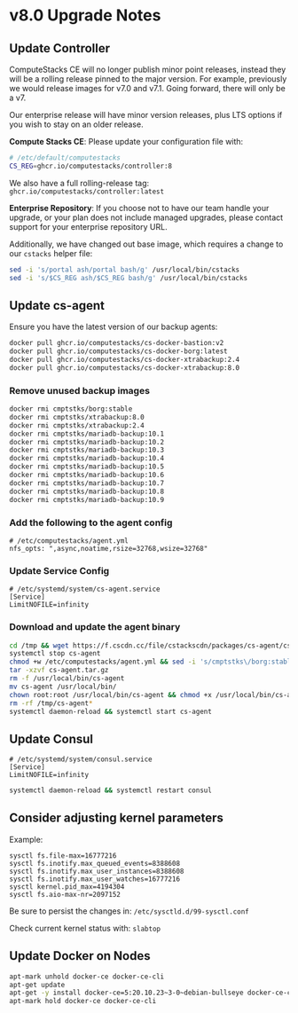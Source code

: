 # v8.0 Upgrade Notes

## Update Controller

ComputeStacks CE will no longer publish minor point releases, instead they will be a rolling release pinned to the major version. For example, previously we would release images for v7.0 and v7.1. Going forward, there will only be a v7.

Our enterprise release will have minor version releases, plus LTS options if you wish to stay on an older release.

**Compute Stacks CE**: Please update your configuration file with:

```bash
# /etc/default/computestacks
CS_REG=ghcr.io/computestacks/controller:8
```

We also have a full rolling-release tag: `ghcr.io/computestacks/controller:latest`

**Enterprise Repository**: If you choose not to have our team handle your upgrade, or your plan does not include managed upgrades, please contact support for your enterprise repository URL.

Additionally, we have changed out base image, which requires a change to our `cstacks` helper file:

```bash
sed -i 's/portal ash/portal bash/g' /usr/local/bin/cstacks
sed -i 's/$CS_REG ash/$CS_REG bash/g' /usr/local/bin/cstacks
```

## Update cs-agent

Ensure you have the latest version of our backup agents:

```bash
docker pull ghcr.io/computestacks/cs-docker-bastion:v2
docker pull ghcr.io/computestacks/cs-docker-borg:latest
docker pull ghcr.io/computestacks/cs-docker-xtrabackup:2.4
docker pull ghcr.io/computestacks/cs-docker-xtrabackup:8.0
```

### Remove unused backup images

```bash
docker rmi cmptstks/borg:stable
docker rmi cmptstks/xtrabackup:8.0
docker rmi cmptstks/xtrabackup:2.4
docker rmi cmptstks/mariadb-backup:10.1
docker rmi cmptstks/mariadb-backup:10.2
docker rmi cmptstks/mariadb-backup:10.3
docker rmi cmptstks/mariadb-backup:10.4
docker rmi cmptstks/mariadb-backup:10.5
docker rmi cmptstks/mariadb-backup:10.6
docker rmi cmptstks/mariadb-backup:10.7
docker rmi cmptstks/mariadb-backup:10.8
docker rmi cmptstks/mariadb-backup:10.9
```

### Add the following to the agent config

```
# /etc/computestacks/agent.yml
nfs_opts: ",async,noatime,rsize=32768,wsize=32768"
```

### Update Service Config

```
# /etc/systemd/system/cs-agent.service
[Service]
LimitNOFILE=infinity
```

### Download and update the agent binary

```bash
cd /tmp && wget https://f.cscdn.cc/file/cstackscdn/packages/cs-agent/cs-agent.tar.gz
systemctl stop cs-agent
chmod +w /etc/computestacks/agent.yml && sed -i 's/cmptstks\/borg:stable/ghcr.io\/computestacks\/cs-docker-borg:latest/g' /etc/computestacks/agent.yml
tar -xzvf cs-agent.tar.gz
rm -f /usr/local/bin/cs-agent
mv cs-agent /usr/local/bin/
chown root:root /usr/local/bin/cs-agent && chmod +x /usr/local/bin/cs-agent
rm -rf /tmp/cs-agent*
systemctl daemon-reload && systemctl start cs-agent
```

## Update Consul


```
# /etc/systemd/system/consul.service
[Service]
LimitNOFILE=infinity
```

```bash
systemctl daemon-reload && systemctl restart consul
```


## Consider adjusting kernel parameters

Example:

```
sysctl fs.file-max=16777216
sysctl fs.inotify.max_queued_events=8388608
sysctl fs.inotify.max_user_instances=8388608
sysctl fs.inotify.max_user_watches=16777216
sysctl kernel.pid_max=4194304
sysctl fs.aio-max-nr=2097152
```

Be sure to persist the changes in: `/etc/sysctld.d/99-sysctl.conf`

Check current kernel status with: `slabtop`

## Update Docker on Nodes

```bash
apt-mark unhold docker-ce docker-ce-cli
apt-get update
apt-get -y install docker-ce=5:20.10.23~3-0~debian-bullseye docker-ce-cli=5:20.10.23~3-0~debian-bullseye containerd.io
apt-mark hold docker-ce docker-ce-cli
```
